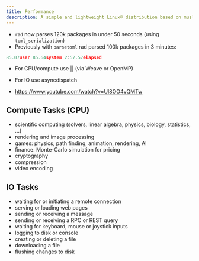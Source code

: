 ```yaml
---
title: Performance
description: A simple and lightweight Linux® distribution based on musl libc and toybox
---
```


- `rad` now parses 120k packages in under 50 seconds (using `toml_serialization`)
- Previously with `parsetoml` rad parsed 100k packages in 3 minutes:
```c
85.07user 85.64system 2:57.57elapsed
```

- For CPU/compute use || (via Weave or OpenMP)
- For IO use asyncdispatch

- https://www.youtube.com/watch?v=Ul8OO4vQMTw

## Compute Tasks (CPU)
- scientific computing (solvers, linear algebra, physics, biology, statistics, …)
- rendering and image processing
- games: physics, path finding, animation, rendering, AI
- finance: Monte-Carlo simulation for pricing
- cryptography
- compression
- video encoding

## IO Tasks
- waiting for or initiating a remote connection
- serving or loading web pages
- sending or receiving a message
- sending or receiving a RPC or REST query
- waiting for keyboard, mouse or joystick inputs
- logging to disk or console
- creating or deleting a file
- downloading a file
- flushing changes to disk
